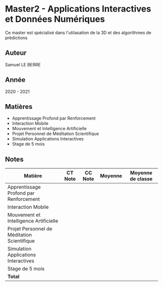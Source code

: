# Master2 - Applications Interactives et Données Numériques
Ce master est spécialisé dans l'utilasation de la 3D et des algorithmes de prédictions
## Auteur
Samuel LE BERRE
## Année
2020 - 2021
## Matières
* Apprentissage Profond par Renforcement
* Interaction Mobile
* Mouvement et Intelligence Artificielle
* Projet Personnel de Méditation Scientifique
* Simulation Applications Interactives
* Stage de 5 mois
## Notes
| **Matière** | **CT Note** | **CC Note** | **Moyenne** | **Moyenne de classe** |
|---|---|---|---|---|
| Apprentissage Profond par Renforcement |  |  |  |  |
| Interaction Mobile |  |  |  |  |
| Mouvement et Intelligence Artificielle |  |  |  |  |
| Projet Personnel de Méditation Scientifique |  |  |  |  |
| Simulation Applications Interactives |  |  |  |  |
| Stage de 5 mois |  |  |  |  |
| **Total** |  |  |  |  |